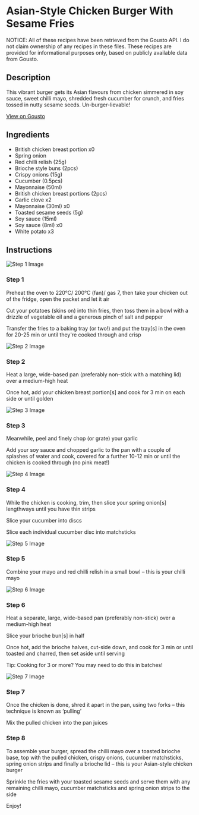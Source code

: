 # Asian-Style Chicken Burger With Sesame Fries

NOTICE: All of these recipes have been retrieved from the Gousto API. I do not claim ownership of any recipes in these files. These recipes are provided for informational purposes only, based on publicly available data from Gousto.

## Description

This vibrant burger gets its Asian flavours from chicken simmered in soy sauce, sweet chilli mayo, shredded fresh cucumber for crunch, and fries tossed in nutty sesame seeds. Un-burger-lievable!

[View on Gousto](https://www.gousto.co.uk/recipes/cookbook/asian-chicken-burger-sesame-fries)

## Ingredients

- British chicken breast portion x0
- Spring onion
- Red chilli relish (25g)
- Brioche style buns (2pcs)
- Crispy onions (15g)
- Cucumber (0.5pcs)
- Mayonnaise (50ml)
- British chicken breast portions (2pcs)
- Garlic clove x2
- Mayonnaise (30ml) x0
- Toasted sesame seeds (5g)
- Soy sauce (15ml)
- Soy sauce (8ml) x0
- White potato x3

## Instructions

![Step 1 Image](https://production-media.gousto.co.uk/cms/recipe-step-image/838.step-1-x200.jpg)

### Step 1

Preheat the oven to 220°C/ 200°C (fan)/ gas 7, then take your chicken out of the fridge, open the packet and let it air

Cut your potatoes (skins on) into thin fries, then toss them in a bowl with a drizzle of vegetable oil and a generous pinch of salt and pepper

Transfer the fries to a baking tray (or two!) and put the tray[s] in the oven for 20-25 min or until they're cooked through and crisp

![Step 2 Image](https://production-media.gousto.co.uk/cms/recipe-step-image/Step-2-1640971103311-x200.jpg)

### Step 2

Heat a large, wide-based pan (preferably non-stick with a matching lid) over a medium-high heat

Once hot, add your chicken breast portion[s] and cook for 3 min on each side or until golden

![Step 3 Image](https://production-media.gousto.co.uk/cms/recipe-step-image/Step-3-1640971108965-x200.jpg)

### Step 3

Meanwhile, peel and finely chop (or grate) your garlic

Add your soy sauce and chopped garlic to the pan with a couple of splashes of water and cook, covered for a further 10-12 min or until the chicken is cooked through (no pink meat!)

![Step 4 Image](https://production-media.gousto.co.uk/cms/recipe-step-image/838.step-4-x200.jpg)

### Step 4

While the chicken is cooking, trim, then slice your spring onion[s] lengthways until you have thin strips

Slice your cucumber into discs

Slice each individual cucumber disc into matchsticks

![Step 5 Image](https://production-media.gousto.co.uk/cms/recipe-step-image/838.step-5-x200.jpg)

### Step 5

Combine your mayo and red chilli relish in a small bowl – this is your chilli mayo

![Step 6 Image](https://production-media.gousto.co.uk/cms/recipe-step-image/838.step-6-x200.jpg)

### Step 6

Heat a separate, large, wide-based pan (preferably non-stick) over a medium-high heat

Slice your brioche bun[s] in half

Once hot, add the brioche halves, cut-side down, and cook for 3 min or until toasted and charred, then set aside until serving

Tip: Cooking for 3 or more? You may need to do this in batches!

![Step 7 Image](https://production-media.gousto.co.uk/cms/recipe-step-image/838.step-7-x200.jpg)

### Step 7

Once the chicken is done, shred it apart in the pan, using two forks – this technique is known as ‘pulling’

Mix the pulled chicken into the pan juices

### Step 8

To assemble your burger, spread the chilli mayo over a toasted brioche base, top with the pulled chicken, crispy onions, cucumber matchsticks, spring onion strips and finally a brioche lid – this is your Asian-style chicken burger

Sprinkle the fries with your toasted sesame seeds and serve them with any remaining chilli mayo, cucumber matchsticks and spring onion strips to the side

Enjoy!

